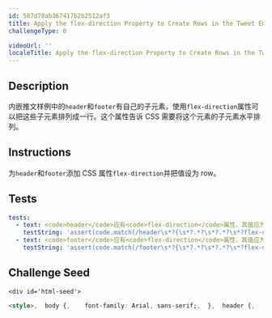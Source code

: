```yaml
---
id: 587d78ab367417b2b2512af3
title: Apply the flex-direction Property to Create Rows in the Tweet Embed
challengeType: 0

videoUrl: ''
localeTitle: Apply the flex-direction Property to Create Rows in the Tweet Embed
---
```


## Description
<section id='description'>
内嵌推文样例中的<code>header</code>和<code>footer</code>有自己的子元素，使用<code>flex-direction</code>属性可以把这些子元素排列成一行。这个属性告诉 CSS 需要将这个元素的子元素水平排列。
</section>

## Instructions
<section id='instructions'>
为<code>header</code>和<code>footer</code>添加 CSS 属性<code>flex-direction</code>并把值设为 row。
</section>

## Tests
<section id='tests'>

```yml
tests:
  - text: <code>header</code>应有<code>flex-direction</code>属性，其值应为 row。
    testString: 'assert(code.match(/header\s*?{\s*?.*?\s*?.*?\s*?flex-direction:\s*?row;/g), "<code>header</code>应有<code>flex-direction</code>属性，其值应为 row。");'
  - text: <code>footer</code>应有<code>flex-direction</code>属性，其值应为 row。
    testString: 'assert(code.match(/footer\s*?{\s*?.*?\s*?.*?\s*?flex-direction:\s*?row;/g), "<code>footer</code>应有<code>flex-direction</code>属性，其值应为 row。");'

```

</section>

## Challenge Seed
<section id='challengeSeed'>

    <div id='html-seed'>
```html
<style>,  body {,    font-family: Arial, sans-serif;,  },  header {,    display: flex;,    ,  },  header .profile-thumbnail {,    width: 50px;,    height: 50px;,    border-radius: 4px;,  },  header .profile-name {,    display: flex;,    margin-left: 10px;,  },  header .follow-btn {,    display: flex;,    margin: 0 0 0 auto;,  },  header .follow-btn button {,    border: 0;,    border-radius: 3px;,    padding: 5px;,  },  header h3, header h4 {,    display: flex;,    margin: 0;,  },  #inner p {,    margin-bottom: 10px;,    font-size: 20px;,  },  #inner hr {,    margin: 20px 0;,    border-style: solid;,    opacity: 0.1;,  },  footer {,    display: flex;,    ,  },  footer .stats {,    display: flex;,    font-size: 15px;,  },  footer .stats strong {,    font-size: 18px;,  },  footer .stats .likes {,    margin-left: 10px;,  },  footer .cta {,    margin-left: auto;,  },  footer .cta button {,    border: 0;,    background: transparent;,  },</style>,<header>,  <img src="https://pbs.twimg.com/profile_images/378800000147359764/54dc9a5c34e912f34db8662d53d16a39_400x400.png" alt="Quincy Larson's profile picture" class="profile-thumbnail">,  <div class="profile-name">,    <h3>Quincy Larson</h3>,    <h4>@ossia</h4>,  </div>,  <div class="follow-btn">,    <button>Follow</button>,  </div>,</header>,<div id="inner">,  <p>I meet so many people who are in search of that one trick that will help them work smart. Even if you work smart, you still have to work hard.</p>,  <span class="date">1:32 PM - 12 Jan 2018</span>,  <hr>,</div>,<footer>,  <div class="stats">,    <div class="Retweets">,      <strong>107</strong> Retweets,    </div>,    <div class="likes">,      <strong>431</strong> Likes,    </div>,  </div>,  <div class="cta">,    <button class="share-btn">Share</button>,    <button class="retweet-btn">Retweet</button>,    <button class="like-btn">Like</button>,  </div>,</footer>
```





</div>





</section>

              